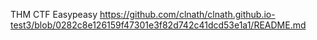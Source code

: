 THM CTF
Easypeasy
https://github.com/clnath/clnath.github.io-test3/blob/0282c8e126159f47301e3f82d742c41dcd53e1a1/README.md
